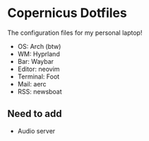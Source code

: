 # Copernicus Dotfiles

The configuration files for my personal laptop!

* OS: Arch (btw)
* WM: Hyprland
* Bar: Waybar
* Editor: neovim
* Terminal: Foot
* Mail: aerc
* RSS: newsboat

## Need to add

* Audio server
